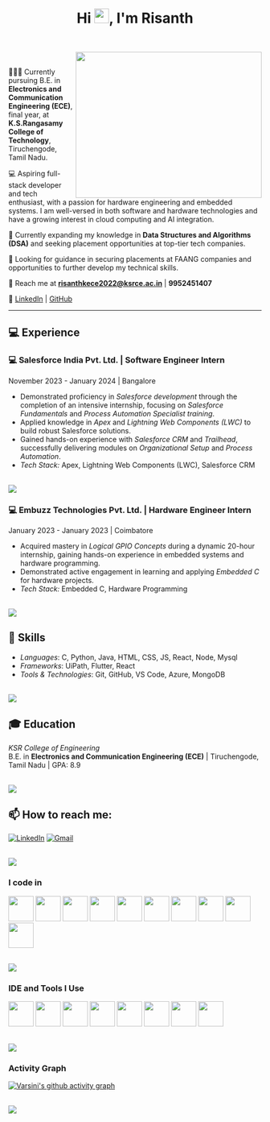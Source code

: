 <h1 align="center">Hi <img src="https://media.giphy.com/media/hvRJCLFzcasrR4ia7z/giphy.gif" width="29px">, I'm Risanth</h1>

<br>

<p><img align="right" width="370" height="290" src="https://i.pinimg.com/originals/47/f0/34/47f0342cec72b800463bf003eac1257e.gif"></p>

<br>

👨🏻‍💻 Currently pursuing B.E. in **Electronics and Communication Engineering (ECE)**, final year, at **K.S.Rangasamy College of Technology**, Tiruchengode, Tamil Nadu.

💻 Aspiring full-stack developer and tech enthusiast, with a passion for hardware engineering and embedded systems. I am well-versed in both software and hardware technologies and have a growing interest in cloud computing and AI integration.

🌱 Currently expanding my knowledge in **Data Structures and Algorithms (DSA)** and seeking placement opportunities at top-tier tech companies.

🤝 Looking for guidance in securing placements at FAANG companies and opportunities to further develop my technical skills.

📧 Reach me at **risanthkece2022@ksrce.ac.in** | **9952451407**

🔗 [LinkedIn](https://www.linkedin.com/in/risanth34/) | [GitHub](https://github.com/risanthkarthi)


---

## 💻 Experience

### 💻 Salesforce India Pvt. Ltd. | Software Engineer Intern  
November 2023 - January 2024 | Bangalore

- Demonstrated proficiency in *Salesforce development* through the completion of an intensive internship, focusing on *Salesforce Fundamentals* and *Process Automation Specialist training*.
- Applied knowledge in *Apex* and *Lightning Web Components (LWC)* to build robust Salesforce solutions.
- Gained hands-on experience with *Salesforce CRM* and *Trailhead*, successfully delivering modules on *Organizational Setup* and *Process Automation*.
- *Tech Stack:* Apex, Lightning Web Components (LWC), Salesforce CRM

<br>
<img src="https://user-images.githubusercontent.com/73097560/115834477-dbab4500-a447-11eb-908a-139a6edaec5c.gif"> 
<br>

### 💻 Embuzz Technologies Pvt. Ltd. | Hardware Engineer Intern  
January 2023 - January 2023 | Coimbatore

- Acquired mastery in *Logical GPIO Concepts* during a dynamic 20-hour internship, gaining hands-on experience in embedded systems and hardware programming.
- Demonstrated active engagement in learning and applying *Embedded C* for hardware projects.
- *Tech Stack:* Embedded C, Hardware Programming

<br>
<img src="https://user-images.githubusercontent.com/73097560/115834477-dbab4500-a447-11eb-908a-139a6edaec5c.gif"> 
<br>

## 🔧 Skills

- *Languages*: C, Python, Java, HTML, CSS, JS, React, Node, Mysql 
- *Frameworks*: UiPath, Flutter, React  
- *Tools & Technologies*: Git, GitHub, VS Code, Azure, MongoDB

<br>
<img src="https://user-images.githubusercontent.com/73097560/115834477-dbab4500-a447-11eb-908a-139a6edaec5c.gif"> 
<br>

## 🎓 Education

*KSR College of Engineering*  
B.E. in **Electronics and Communication Engineering (ECE)** | Tiruchengode, Tamil Nadu | GPA: 8.9 

<br>
<img src="https://user-images.githubusercontent.com/73097560/115834477-dbab4500-a447-11eb-908a-139a6edaec5c.gif"> 
<br>

  
## 📫 How to reach me:

[![LinkedIn](https://img.shields.io/badge/LinkedIn-0077B5?style=for-the-badge&logo=linkedin&logoColor=white)](https://www.linkedin.com/in/risanth34/) 
[![Gmail](https://img.shields.io/badge/Gmail-D14836?style=for-the-badge&logo=gmail&logoColor=white)](mailto:risanthkarthi@gmail.com)

<br>
<img src="https://user-images.githubusercontent.com/73097560/115834477-dbab4500-a447-11eb-908a-139a6edaec5c.gif"> 
<br>

### I code in
<p>
  <img height="50" width="50" src="https://img.icons8.com/color/48/000000/java-coffee-cup-logo.png" />
  <img height="50" width="50" src="https://img.icons8.com/color/48/000000/python.png" />
  <img height="50" width="50" src="https://img.icons8.com/color/48/000000/c-programming.png" />
  <img height="50" width="50" src="https://img.icons8.com/color/48/000000/html-5.png" />
  <img height="50" width="50" src="https://img.icons8.com/color/48/000000/css3.png" />
  <img height="50" width="50" src="https://img.icons8.com/color/48/000000/bootstrap.png" />
  <img height="50" width="50" src="https://img.icons8.com/color/48/000000/javascript.png"/>
  <img height="50" width="50" src="https://img.icons8.com/color/48/000000/react-native.png"/>
  <img height="50" width="50" src="https://img.icons8.com/color/48/000000/mysql-logo.png"/>
  <img height="50" width="50" src="https://img.icons8.com/color/48/000000/mongodb.png"/>  
</p>

<br>
<img src="https://user-images.githubusercontent.com/73097560/115834477-dbab4500-a447-11eb-908a-139a6edaec5c.gif"> 
<br>

### IDE and Tools I Use
<p>
  <img height="50" width="50" src="https://img.icons8.com/color/48/000000/visual-studio-code-2019.png"/>
  <img height="50" width="50" src="https://img.icons8.com/color/50/000000/git.png"/>
  <img height="50" width="50" src="https://img.icons8.com/officel/480/null/java-eclipse.png"/>
  <img height="50" width="50" src="https://img.icons8.com/color/480/null/notion--v1.png"/>
  <img height="50" width="50" src="https://img.icons8.com/doodle/48/000000/adobe-photoshop.png"/>
  <img height="50" width="50" src="https://img.icons8.com/color/48/000000/figma--v1.png"/>
  <img height="50" src="https://img.shields.io/badge/Netlify-00C7B7?style=for-the-badge&logo=netlify&logoColor=white"/>
  <img height="50" src="https://img.shields.io/badge/Adobe%20XD-FF61F6?style=for-the-badge&logo=Adobe%20XD&logoColor=white"/>
</p>

<br>
<img src="https://user-images.githubusercontent.com/73097560/115834477-dbab4500-a447-11eb-908a-139a6edaec5c.gif"> 
<br>

### Activity Graph
[![Varsini's github activity graph](https://github-readme-activity-graph.vercel.app/graph?username=VarsiniMarimuthu&bg_color=100f0f&color=ffffff&line=29ff5e&point=ffffff&area=true&hide_border=true)](https://github.com/ashutosh00710/github-readme-activity-graph)

<br>
<img src="https://user-images.githubusercontent.com/73097560/115834477-dbab4500-a447-11eb-908a-139a6edaec5c.gif"> 
<br>
